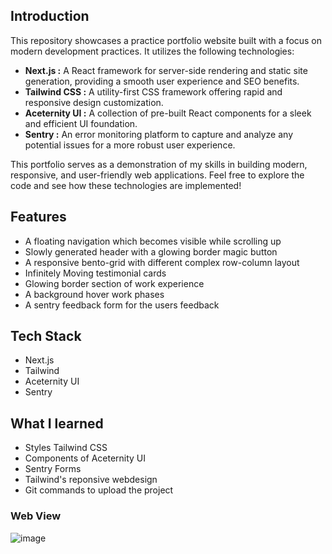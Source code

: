 ## Introduction

This repository showcases a practice portfolio website built with a focus on modern development practices. It utilizes the following technologies:

- **Next.js :** A React framework for server-side rendering and static site generation, providing a smooth user experience and SEO benefits.
- **Tailwind CSS :** A utility-first CSS framework offering rapid and responsive design customization.
- **Aceternity UI :** A collection of pre-built React components for a sleek and efficient UI foundation.
- **Sentry :** An error monitoring platform to capture and analyze any potential issues for a more robust user experience.

This portfolio serves as a demonstration of my skills in building modern, responsive, and user-friendly web applications. Feel free to explore the code and see how these technologies are implemented!

## Features

- A floating navigation which becomes visible while scrolling up
- Slowly generated header with a glowing border magic button
- A responsive bento-grid with different complex row-column layout
- Infinitely Moving testimonial cards
- Glowing border section of work experience
- A background hover work phases
- A sentry feedback form for the users feedback

## Tech Stack

- Next.js
- Tailwind
- Aceternity UI
- Sentry

## What I learned

- Styles Tailwind CSS
- Components of Aceternity UI
- Sentry Forms
- Tailwind's reponsive webdesign
- Git commands to upload the project

### Web View
![image](https://github.com/Osamaalam/profile/assets/93863284/e7eaf27d-b7f4-42af-860c-4f3814e1324b)

